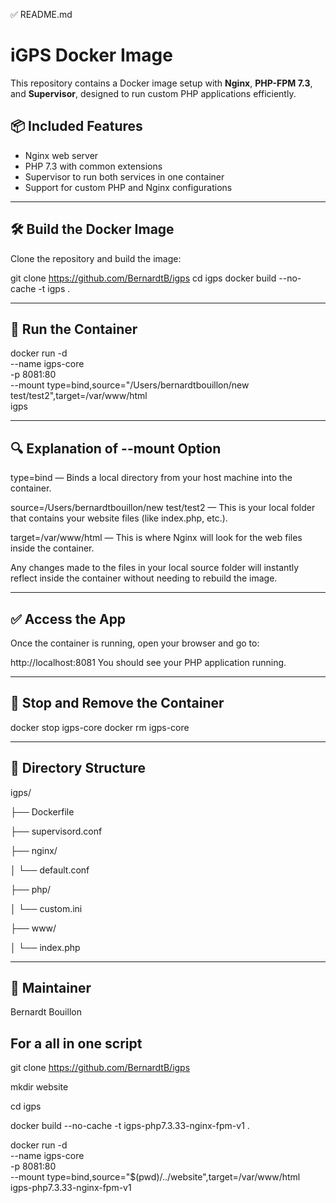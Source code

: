 ✅ README.md
# iGPS Docker Image

This repository contains a Docker image setup with **Nginx**, **PHP-FPM 7.3**, and **Supervisor**, designed to run custom PHP applications efficiently.

## 📦 Included Features

- Nginx web server
- PHP 7.3 with common extensions
- Supervisor to run both services in one container
- Support for custom PHP and Nginx configurations

---

## 🛠️ Build the Docker Image

Clone the repository and build the image:

git clone https://github.com/BernardtB/igps
cd igps
docker build --no-cache -t igps .

---

## 🚀 Run the Container

docker run -d \
  --name igps-core \
  -p 8081:80 \
  --mount type=bind,source="/Users/bernardtbouillon/new test/test2",target=/var/www/html \
  igps

---
  
## 🔍 Explanation of --mount Option

type=bind — Binds a local directory from your host machine into the container.

source=/Users/bernardtbouillon/new test/test2 — This is your local folder that contains your website files (like index.php, etc.).

target=/var/www/html — This is where Nginx will look for the web files inside the container.

Any changes made to the files in your local source folder will instantly reflect inside the container without needing to rebuild the image.

---

## ✅ Access the App
Once the container is running, open your browser and go to:

http://localhost:8081
You should see your PHP application running.

---

## 🧹 Stop and Remove the Container

docker stop igps-core
docker rm igps-core

---

## 📁 Directory Structure

igps/

├── Dockerfile

├── supervisord.conf

├── nginx/

│   └── default.conf

├── php/

│   └── custom.ini

├── www/

│   └── index.php


---

## 👤 Maintainer
Bernardt Bouillon

## For a all in one script
git clone https://github.com/BernardtB/igps

mkdir website

cd igps

docker build --no-cache -t igps-php7.3.33-nginx-fpm-v1 .

docker run -d \
  --name igps-core \
  -p 8081:80 \
  --mount type=bind,source="$(pwd)/../website",target=/var/www/html \
  igps-php7.3.33-nginx-fpm-v1
